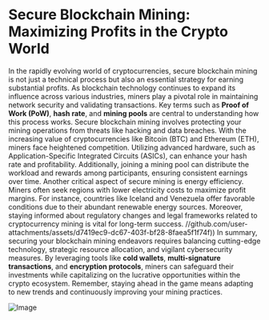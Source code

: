 # Secure Blockchain Mining: Maximizing Profits in the Crypto World
In the rapidly evolving world of cryptocurrencies, secure blockchain mining is not just a technical process but also an essential strategy for earning substantial profits. As blockchain technology continues to expand its influence across various industries, miners play a pivotal role in maintaining network security and validating transactions. Key terms such as **Proof of Work (PoW)**, **hash rate**, and **mining pools** are central to understanding how this process works.
Secure blockchain mining involves protecting your mining operations from threats like hacking and data breaches. With the increasing value of cryptocurrencies like Bitcoin (BTC) and Ethereum (ETH), miners face heightened competition. Utilizing advanced hardware, such as Application-Specific Integrated Circuits (ASICs), can enhance your hash rate and profitability. Additionally, joining a mining pool can distribute the workload and rewards among participants, ensuring consistent earnings over time.
Another critical aspect of secure mining is energy efficiency. Miners often seek regions with lower electricity costs to maximize profit margins. For instance, countries like Iceland and Venezuela offer favorable conditions due to their abundant renewable energy sources. Moreover, staying informed about regulatory changes and legal frameworks related to cryptocurrency mining is vital for long-term success.
 //github.com/user-attachments/assets/d7419ec9-dc67-403f-bf28-8faea5f1f74f))
In summary, securing your blockchain mining endeavors requires balancing cutting-edge technology, strategic resource allocation, and vigilant cybersecurity measures. By leveraging tools like **cold wallets**, **multi-signature transactions**, and **encryption protocols**, miners can safeguard their investments while capitalizing on the lucrative opportunities within the crypto ecosystem. Remember, staying ahead in the game means adapting to new trends and continuously improving your mining practices.


![Image](https://github.com/user-attachments/assets/d7419ec9-dc67-403f-bf28-8faea5f1f74f)